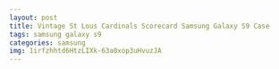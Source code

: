 ```yaml
---
layout: post
title: Vintage St Lous Cardinals Scorecard Samsung Galaxy S9 Case
tags: samsung galaxy s9
categories: samsung
img: 1irfzhhtd6HtzLIXk-63a0xop3uHvuzJA
---
```

